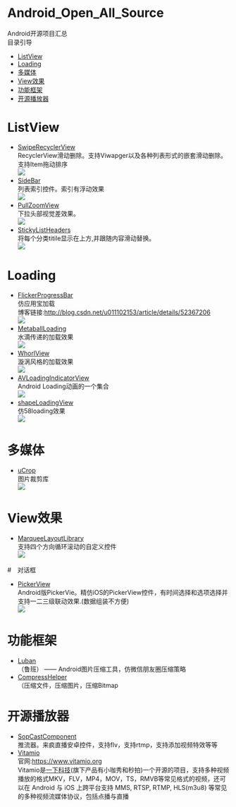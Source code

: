 # Android_Open_All_Source
 Android开源项目汇总<br>
 目录引导<br>
 - [ListView](#ListView)
 - [Loading](#loading)
 - [多媒体](#多媒体)
 - [View效果](#view效果)
 - [功能框架](#功能框架)
 - [开源播放器](#开源播放器)
 
 
# ListView
- [SwipeRecyclerView](https://github.com/yanzhenjie/SwipeRecyclerView)<br>
RecyclerView滑动删除。支持Viwapger以及各种列表形式的嵌套滑动删除。支持Item拖动排序<br>
![](https://raw.githubusercontent.com/yanzhenjie/SwipeRecyclerView/master/image/3.gif)
- [SideBar](https://github.com/kongnanlive/SideBar)<br>
列表索引控件。索引有浮动效果<br>
![](https://raw.githubusercontent.com/kongnanlive/SideBar/master/gif5.gif)
- [PullZoomView](https://github.com/jeasonlzy0216/PullZoomView)<br>
下拉头部视觉差效果。<br>
![](https://github.com/jeasonlzy0216/PullZoomView/blob/master/screenshots/demo4.gif)
- [StickyListHeaders](https://github.com/emilsjolander/StickyListHeaders)<br>
将每个分类titile显示在上方,并跟随内容滑动替换。<br>
![](https://github.com/emilsjolander/StickyListHeaders/raw/master/demo.gif)


# Loading
- [FlickerProgressBar](https://github.com/LineChen/FlickerProgressBar)<br>
仿应用宝加载<br>
博客链接:http://blog.csdn.net/u011102153/article/details/52367206<br>
![](https://raw.githubusercontent.com/LineChen/FlickerProgressBar/master/screenshot/screenshot.gif)
- [MetaballLoading](https://github.com/dodola/MetaballLoading)<br>
 水滴传递的加载效果<br>
 ![](https://raw.githubusercontent.com/dodola/MetaballLoading/master/metaball.gif) 
- [WhorlView](https://github.com/Kyson/WhorlView)<br>
 漩涡风格的加载效果<br>
 ![](https://raw.githubusercontent.com/Kyson/WhorlView/master/art/whorl_progress_showcase.gif)
- [AVLoadingIndicatorView](https://github.com/81813780/AVLoadingIndicatorView)<br>
 Android Loading动画的一个集合<br>
 ![](https://raw.githubusercontent.com/81813780/AVLoadingIndicatorView/master/Demo.gif)
- [shapeLoadingView](https://github.com/zzz40500/android-shapeLoadingView)<br>
仿58loading效果<br>
 ![](https://camo.githubusercontent.com/575b98a56c5546043ec045d044429590e4a623fe/687474703a2f2f75706c6f61642d696d616765732e6a69616e7368752e696f2f75706c6f61645f696d616765732f3136363836362d376434313538646532636534306139612e676966)



 
# 多媒体
- [uCrop](https://github.com/Yalantis/uCrop)<br>
图片裁剪库<br>
![](https://github.com/Yalantis/uCrop/blob/master/preview.gif)



# View效果
- [MarqueeLayoutLibrary](https://github.com/oubowu/MarqueeLayoutLibrary)<br>
支持四个方向循环滚动的自定义控件<br>
![](https://github.com/oubowu/MarqueeLayoutLibrary/raw/master/pic/demo.gif)


#　对话框
- [PickerView](https://github.com/saiwu-bigkoo/Android-PickerView)<br>
Android版PickerVie。精仿iOS的PickerView控件，有时间选择和选项选择并支持一二三级联动效果.(数据组装不方便)<br>
![](https://raw.githubusercontent.com/saiwu-bigkoo/Android-PickerView/master/preview/pickerdemo.gif)


# 功能框架
- [Luban](https://github.com/Curzibn/Luban)<br>
 （鲁班） —— Android图片压缩工具，仿微信朋友圈压缩策略
 - [CompressHelper](https://github.com/nanchen2251/CompressHelper)<br>
 （压缩文件，压缩图片，压缩Bitmap
 
 
 
# 开源播放器
- [SopCastComponent](https://github.com/LaiFeng-Android/SopCastComponent)<br>
 推流器。来疯直播安卓控件，支持flv，支持rtmp，支持添加视频特效等等
- [Vitamio](https://github.com/yixia/VitamioBundle/tree/v3.0)<br>
 官网:https://www.vitamio.org<br>
 Vitamio是[一下科技](http://www.yixia.com)(旗下产品有小咖秀和秒拍)一个开源的项目，支持多种视频播放的格式MKV，FLV，MP4，MOV，TS，RMVB等常见格式的视频，还可以在 Android 与 iOS 上跨平台支持 MMS, RTSP, RTMP, HLS(m3u8) 等常见的多种视频流媒体协议，包括点播与直播

